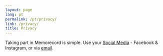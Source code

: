 ```yaml
---
layout: page
lang: pt
permalink: /pt/privacy/
link: /privacy/
title: Privacy
---
```


Taking part in Memorecord is simple. Use your [Social Media](#social-media) - Facebook & Instagram, or via [email](#email).

<!-- more -->